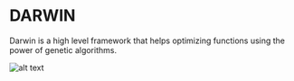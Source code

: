 # DARWIN

Darwin is a high level framework that helps optimizing functions using the power of genetic algorithms.

![alt text](https://github.com/unaiLopez/darwin/blob/master/adn.jpg?raw=true)



